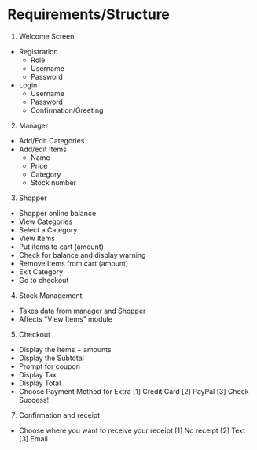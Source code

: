 # Requirements/Structure

1. Welcome Screen
  - Registration
    - Role
    - Username
    - Password
  - Login
    - Username
    - Password
    - Confirmation/Greeting
2. Manager
  - Add/Edit Categories
  - Add/edit Items
    - Name
    - Price
    - Category
    - Stock number
3. Shopper
  - Shopper online balance
  - View Categories
  - Select a Category
  - View Items
  - Put items to cart (amount)
  - Check for balance and display warning
  - Remove Items from cart (amount)
  - Exit Category
  - Go to checkout
4. Stock Management
  - Takes data from manager and Shopper
  - Affects "View Items" module
5. Checkout
  - Display the Items + amounts
  - Display the Subtotal
  - Prompt for coupon
  - Display Tax
  - Display Total
  - Choose Payment Method for Extra
  [1] Credit Card
  [2] PayPal
  [3] Check
  Success!
7. Confirmation and receipt
  - Choose where you want to receive your receipt
  [1] No receipt
  [2] Text
  [3] Email
